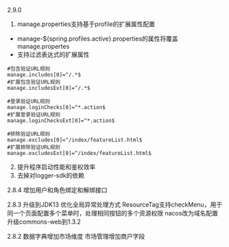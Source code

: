 2.9.0
1.	manage.properties支持基于profile的扩展属性配置
- manage-${spring.profiles.active}.properties的属性将覆盖manage.propertes
- 支持过滤表达式的扩展属性
```properties
#包含验证URL规则
manage.includes[0]=^/.*$
#扩展包含验证URL规则
manage.includesExt[0]=^/.*$

#登录验证URL规则
manage.loginChecks[0]=^*.action$
#扩展登录验证URL规则
manage.loginChecksExt[0]=^*.action$

#排除验证URL规则
manage.excludes[0]=^/index/featureList.html$
#扩展排除验证URL规则
manage.excludesExt[0]=^/index/featureList.html$
```
2. 提升程序启动性能和鉴权效率
3. 去掉对logger-sdk的依赖

2.8.4
增加用户和角色绑定和解绑接口

2.8.3
升级到JDK13
优化全局异常处理方式
ResourceTag支持checkMenu，用于同一个页面配置多个菜单时，处理相同按钮的多个资源权限
nacos改为域名配置
升级commons-web到1.3.2

2.8.2
数据字典增加市场维度
市场管理增加商户字段

